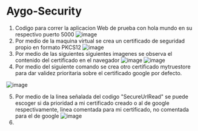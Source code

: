 # Aygo-Security

1. Codigo para correr la aplicacion Web de prueba con hola mundo en su respectivo puerto 5000
![image](https://user-images.githubusercontent.com/71477601/142749270-ec07f0e3-0db7-4a72-a4f6-a87cc8b3a507.png)
2. Por medio de la maquina virtual se crea un certificado de seguridad propio en formato PKCS12
![image](https://user-images.githubusercontent.com/71477601/142749314-0971b615-336f-48b3-b750-9c6bf2099eb8.png)
3. Por medio de las siguientes siguientes imagenes se observa el contenido del certificado en el navegador
![image](https://user-images.githubusercontent.com/71477601/142749357-d836e60b-7c48-40e3-b186-e51829b9149f.png)
![image](https://user-images.githubusercontent.com/71477601/142749363-4d59fd52-a738-4261-96ce-b12b6a40fb9e.png)
4. Por medio del siguiente comando se crea otro certificado mytruestore para dar validez prioritaria sobre el certificado google por defecto.


![image](https://user-images.githubusercontent.com/71477601/142749448-1d6c9e7d-d045-41b2-ba94-bc0ed0e9331f.png)


5. Por medio de la linea señalada del codigo "SecureUrlRead" se puede escoger si da prioridad a mi certificado creado o al de google respectivamente,
   linea comentada para mi certificado, no comentada para el de google
   ![image](https://user-images.githubusercontent.com/71477601/142749488-af5e5d14-66f6-4e9d-9e26-d0f526b8391b.png)
6.


